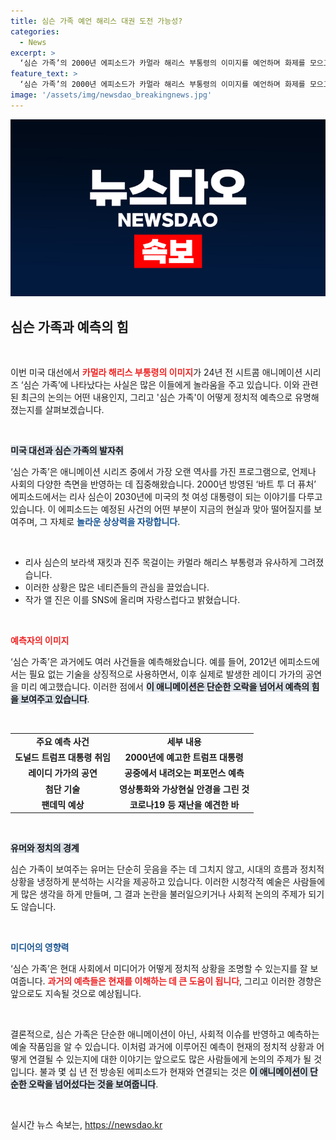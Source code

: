 ```yaml
---
title: 심슨 가족 예언 해리스 대권 도전 가능성?
categories:
  - News
excerpt: >
  ‘심슨 가족’의 2000년 에피소드가 카멀라 해리스 부통령의 이미지를 예언하며 화제를 모으고 있다. 리사 심슨이 2030년 첫 여성 대통령으로 도전하는 장면이 현재와 닮아 놀라움을 자아내고 있다. 심슨 가족의 예측력이 다시 한번 부각되고 있어 주목된다!
feature_text: >
  ‘심슨 가족’의 2000년 에피소드가 카멀라 해리스 부통령의 이미지를 예언하며 화제를 모으고 있다. 리사 심슨이 2030년 첫 여성 대통령으로 도전하는 장면이 현재와 닮아 놀라움을 자아내고 있다. 심슨 가족의 예측력이 다시 한번 부각되고 있어 주목된다!
image: '/assets/img/newsdao_breakingnews.jpg'
---
```


<p><img src="/assets/img/newsdao_breakingnews.jpg" alt="implanttips 속보" /></p>

<h2 data-ke-size="size26">심슨 가족과 예측의 힘</h2>

<p data-ke-size="size16">&nbsp;</p>

<p>이번 미국 대선에서 <b><span style="color: #ee2323;">카멀라 해리스 부통령의 이미지</span></b>가 24년 전 시트콤 애니메이션 시리즈 ‘심슨 가족’에 나타났다는 사실은 많은 이들에게 놀라움을 주고 있습니다. 이와 관련된 최근의 논의는 어떤 내용인지, 그리고 '심슨 가족'이 어떻게 정치적 예측으로 유명해졌는지를 살펴보겠습니다. </p>

<p data-ke-size="size16">&nbsp;</p>

<p><b><span style="background-color: #21538527;">미국 대선과 심슨 가족의 발자취</span></b></p>

<p>‘심슨 가족’은 애니메이션 시리즈 중에서 가장 오랜 역사를 가진 프로그램으로, 언제나 사회의 다양한 측면을 반영하는 데 집중해왔습니다. 2000년 방영된 ‘바트 투 더 퓨처’ 에피소드에서는 리사 심슨이 2030년에 미국의 첫 여성 대통령이 되는 이야기를 다루고 있습니다. 이 에피소드는 예정된 사건의 어떤 부분이 지금의 현실과 맞아 떨어질지를 보여주며, 그 자체로 <b><span style="color: #1a5490;">놀라운 상상력을 자랑합니다</span></b>. </p>

<p data-ke-size="size16">&nbsp;</p>

<ul>
<li>리사 심슨의 보라색 재킷과 진주 목걸이는 카멀라 해리스 부통령과 유사하게 그려졌습니다.</li>
<li>이러한 상황은 많은 네티즌들의 관심을 끌었습니다.</li>
<li>작가 앨 진은 이를 SNS에 올리며 자랑스럽다고 밝혔습니다.</li>
</ul>

<p data-ke-size="size16">&nbsp;</p>

<p><b><span style="color: #ee2323;">예측자의 이미지</span></b></p>

<p>‘심슨 가족’은 과거에도 여러 사건들을 예측해왔습니다. 예를 들어, 2012년 에피소드에서는 필요 없는 기술을 상징적으로 사용하면서, 이후 실제로 발생한 레이디 가가의 공연을 미리 예고했습니다. 이러한 점에서 <b><span style="background-color: #21538527;">이 애니메이션은 단순한 오락을 넘어서 예측의 힘을 보여주고 있습니다</span></b>.</p>

<p data-ke-size="size16">&nbsp;</p>

<table style="width:100%;">
<tr>
<td style="text-align: center; height: 17px;"><b>주요 예측 사건</b></td>
<td style="text-align: center; height: 17px;"><b>세부 내용</b></td>
</tr>
<tr>
<td style="text-align: center; height: 17px;"><b>도널드 트럼프 대통령 취임</b></td>
<td style="text-align: center; height: 17px;"><b>2000년에 예고한 트럼프 대통령</b></td>
</tr>
<tr>
<td style="text-align: center; height: 17px;"><b>레이디 가가의 공연</b></td>
<td style="text-align: center; height: 17px;"><b>공중에서 내려오는 퍼포먼스 예측</b></td>
</tr>
<tr>
<td style="text-align: center; height: 17px;"><b>첨단 기술</b></td>
<td style="text-align: center; height: 17px;"><b>영상통화와 가상현실 안경을 그린 것</b></td>
</tr>
<tr>
<td style="text-align: center; height: 17px;"><b>팬데믹 예상</b></td>
<td style="text-align: center; height: 17px;"><b>코로나19 등 재난을 예견한 바</b></td>
</tr>
</table>

<p data-ke-size="size16">&nbsp;</p>

<p><b><span style="background-color: #21538527;">유머와 정치의 경계</span></b></p>

<p>심슨 가족이 보여주는 유머는 단순히 웃음을 주는 데 그치지 않고, 시대의 흐름과 정치적 상황을 냉정하게 분석하는 시각을 제공하고 있습니다. 이러한 시청각적 예술은 사람들에게 많은 생각을 하게 만들며, 그 결과 논란을 불러일으키거나 사회적 논의의 주제가 되기도 않습니다. </p>

<p data-ke-size="size16">&nbsp;</p>

<p><b><span style="color: #1a5490;">미디어의 영향력</span></b></p>

<p>‘심슨 가족’은 현대 사회에서 미디어가 어떻게 정치적 상황을 조명할 수 있는지를 잘 보여줍니다. <b><span style="color: #ee2323;">과거의 예측들은 현재를 이해하는 데 큰 도움이 됩니다</span></b>, 그리고 이러한 경향은 앞으로도 지속될 것으로 예상됩니다. </p>

<p data-ke-size="size16">&nbsp;</p>

<p>결론적으로, 심슨 가족은 단순한 애니메이션이 아닌, 사회적 이슈를 반영하고 예측하는 예술 작품임을 알 수 있습니다. 이처럼 과거에 이루어진 예측이 현재의 정치적 상황과 어떻게 연결될 수 있는지에 대한 이야기는 앞으로도 많은 사람들에게 논의의 주제가 될 것입니다. 불과 몇 십 년 전 방송된 에피소드가 현재와 연결되는 것은 <b><span style="background-color: #21538527;">이 애니메이션이 단순한 오락을 넘어섰다는 것을 보여줍니다</span></b>.</p>

<p data-ke-size="size16">&nbsp;</p>
실시간 뉴스 속보는, <a href="https://newsdao.kr" rel="dofollow">https://newsdao.kr</a>



